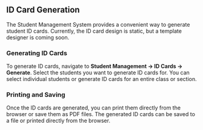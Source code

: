 ## ID Card Generation

The Student Management System provides a convenient way to generate student ID cards. Currently, the ID card design is static, but a template designer is coming soon.

### Generating ID Cards

To generate ID cards, navigate to **Student Management → ID Cards → Generate**. Select the students you want to generate ID cards for. You can select individual students or generate ID cards for an entire class or section.

### Printing and Saving

Once the ID cards are generated, you can print them directly from the browser or save them as PDF files. The generated ID cards can be saved to a file or printed directly from the browser.
